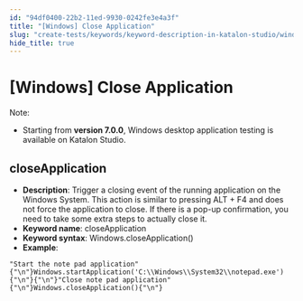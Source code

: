 ```yaml
---
id: "94df0400-22b2-11ed-9930-0242fe3e4a3f"
title: "[Windows] Close Application"
slug: "create-tests/keywords/keyword-description-in-katalon-studio/windows-keywords/windows-close-application"
hide_title: true
---
```


# <a id="id_0" class="anchor_top_offset"/><a id="ariaid-title1" class="anchor_top_offset"/>[Windows] Close Application

                        
<div xmlns="http://www.w3.org/1999/xhtml" className="note note note_note" id="id_0__id"><span className="note__title">Note:</span> 
  <ul className="ul"><li className="li"><p className="p">Starting from <strong className="ph b">version 7.0.0</strong>, Windows desktop
        application testing is available on Katalon Studio.</p></li></ul>
</div>
        

## <a id="id_0__id_1" class="anchor_top_offset"/>closeApplication

                        
<ul xmlns="http://www.w3.org/1999/xhtml" className="ul"><li className="li"> <strong className="ph b">Description</strong>: Trigger a closing event of the running application on the Windows System. This action is similar to pressing ALT + F4 and does not force the application to close. If there is a pop-up confirmation, you need to take some extra steps to actually close it.</li><li className="li"> <strong className="ph b">Keyword name</strong>: closeApplication</li><li className="li"> <strong className="ph b">Keyword syntax</strong>: Windows.closeApplication()</li><li className="li"> <strong className="ph b">Example</strong>:</li></ul> 
            
<pre xmlns="http://www.w3.org/1999/xhtml" className="pre codeblock"><code>"Start the note pad application"{"\n"}Windows.startApplication('C:\\Windows\\System32\\notepad.exe'){"\n"}{"\n"}"Close note pad application"{"\n"}Windows.closeApplication(){"\n"}</code></pre> 
        
